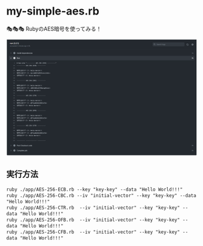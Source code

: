# my-simple-aes.rb

🎭🎭🎭 RubyのAES暗号を使ってみる！  

![成果物](./docs/img/fruit.png)  

## 実行方法

```shell
ruby ./app/AES-256-ECB.rb --key "key-key" --data "Hello World!!!"
ruby ./app/AES-256-CBC.rb --iv "initial-vector" --key "key-key" --data "Hello World!!!"
ruby ./app/AES-256-CTR.rb  --iv "initial-vector" --key "key-key" --data "Hello World!!!"
ruby ./app/AES-256-OFB.rb  --iv "initial-vector" --key "key-key" --data "Hello World!!!"
ruby ./app/AES-256-CFB.rb  --iv "initial-vector" --key "key-key" --data "Hello World!!!"
```
